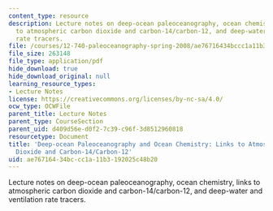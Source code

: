 ```yaml
---
content_type: resource
description: Lecture notes on deep-ocean paleoceanography, ocean chemistry, links
  to atmospheric carbon dioxide and carbon-14/carbon-12, and deep-water and ventilation
  rate tracers.
file: /courses/12-740-paleoceanography-spring-2008/ae76716434bccc1a11b3192025c48b20_lec09.pdf
file_size: 263148
file_type: application/pdf
hide_download: true
hide_download_original: null
learning_resource_types:
- Lecture Notes
license: https://creativecommons.org/licenses/by-nc-sa/4.0/
ocw_type: OCWFile
parent_title: Lecture Notes
parent_type: CourseSection
parent_uid: d409d56e-d0f2-7c39-c96f-3d8512960818
resourcetype: Document
title: 'Deep-ocean Paleoceanography and Ocean Chemistry: Links to Atmospheric Carbon
  Dioxide and Carbon-14/Carbon-12'
uid: ae767164-34bc-cc1a-11b3-192025c48b20
---
```

Lecture notes on deep-ocean paleoceanography, ocean chemistry, links to atmospheric carbon dioxide and carbon-14/carbon-12, and deep-water and ventilation rate tracers.
